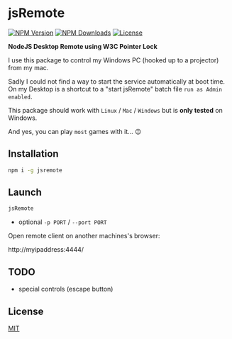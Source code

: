 # jsRemote
[![NPM Version][npm-image]][npm-url]
[![NPM Downloads][downloads-image]][downloads-url]
[![License][license-image]][license-url]

**NodeJS Desktop Remote using W3C Pointer Lock**

I use this package to control my Windows PC (hooked up to a projector) from my mac.

Sadly I could not find a way to start the service automatically at boot time.
On my Desktop is a shortcut to a "start jsRemote" batch file `run as Admin enabled`.

This package should work with `Linux` / `Mac` / `Windows` but is **only tested** on Windows.

And yes, you can play `most` games with it... :wink:


## Installation

```bash
npm i -g jsremote
```

## Launch

```bash
jsRemote
```

- optional `-p PORT` /  `--port PORT`

Open remote client on another machines's browser:

http://myipaddress:4444/

## TODO

- special controls (escape button)

## License

[MIT](LICENSE.md)

[npm-image]: https://img.shields.io/npm/v/jsremote.svg
[npm-url]: https://npmjs.org/package/jsremote
[downloads-image]: https://img.shields.io/npm/dm/jsremote.svg
[downloads-url]: https://npmjs.org/package/jsremote
[license-image]: https://img.shields.io/npm/l/jsremote.svg
[license-url]: LICENSE
